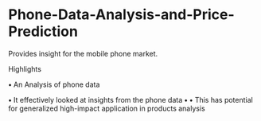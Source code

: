 # Phone-Data-Analysis-and-Price-Prediction
Provides insight for the mobile phone market.

Highlights

**•** An Analysis of phone data

**•** It effectively looked at insights from the phone data
**•** 
**•** This has potential for generalized high-impact application in products analysis
